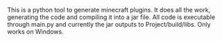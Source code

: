 This is a python tool to generate minecraft plugins. It does all the work, generating the code and compiling it into a jar file.
All code is executable through main.py and currently the jar outputs to Project/build/libs. Only works on Windows. 
